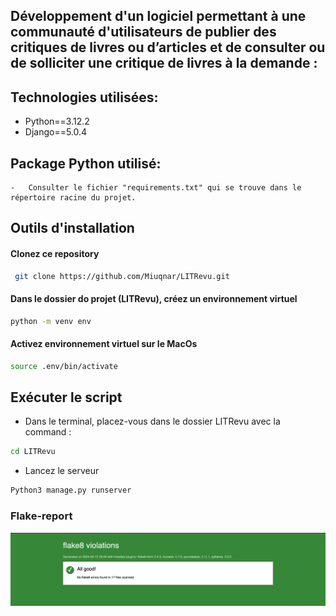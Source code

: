 
## Développement d'un logiciel permettant à une communauté d'utilisateurs de publier des critiques de livres ou d’articles et de consulter ou de solliciter une critique de livres à la demande : 


## Technologies utilisées:
* Python==3.12.2
* Django==5.0.4

## Package Python utilisé:
    -   Consulter le fichier "requirements.txt" qui se trouve dans le répertoire racine du projet.
    
## Outils d'installation

#### Clonez ce repository
```bash
 git clone https://github.com/Miuqnar/LITRevu.git
```

#### Dans le dossier do projet (LITRevu), créez un environnement virtuel
```bash
python -m venv env
```
#### Activez environnement virtuel sur le MacOs
```bash
source .env/bin/activate
```

## Exécuter le script

*  Dans le terminal, placez-vous dans le dossier LITRevu avec la command :
```bash
cd LITRevu
```
* Lancez le serveur
```bash
Python3 manage.py runserver
```


### Flake-report
![Capture d’écran 2024-05-12 à 23.47.00.png](flake-report%2FCapture%20d%E2%80%99%C3%A9cran%202024-05-12%20%C3%A0%2023.47.00.png)

